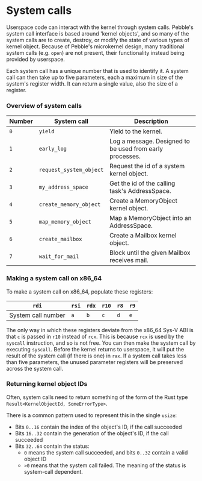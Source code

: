 # System calls
Userspace code can interact with the kernel through system calls. Pebble's system call interface is based around
'kernel objects', and so many of the system calls are to create, destroy, or modify the state of various types of
kernel object. Because of Pebble's microkernel design, many traditional system calls (e.g. `open`) are not present,
their functionality instead being provided by userspace.

Each system call has a unique number that is used to identify it. A system call can then take up to five
parameters, each a maximum in size of the system's register width. It can return a single value, also the size of
a register.

### Overview of system calls

| Number    | System call               | Description                                               |
|-----------|---------------------------|-----------------------------------------------------------|
| `0`       | `yield`                   | Yield to the kernel.                                      |
| `1`       | `early_log`               | Log a message. Designed to be used from early processes.  |
| `2`       | `request_system_object`   | Request the id of a system kernel object.                 |
| `3`       | `my_address_space`        | Get the id of the calling task's AddressSpace.            |
| `4`       | `create_memory_object`    | Create a MemoryObject kernel object.                      |
| `5`       | `map_memory_object`       | Map a MemoryObject into an AddressSpace.                  |
| `6`       | `create_mailbox`          | Create a Mailbox kernel object.                           |
| `7`       | `wait_for_mail`           | Block until the given Mailbox receives mail.              |

### Making a system call on x86_64
To make a system call on x86_64, populate these registers:

| `rdi`                 | `rsi` | `rdx` | `r10` | `r8`  | `r9`  |
|-----------------------|-------|-------|-------|-------|-------|
| System call number    | `a`   | `b`   | `c`   | `d`   | `e`   |

The only way in which these registers deviate from the x86_64 Sys-V ABI is that `c` is passed in `r10` instead
of `rcx`. This is because `rcx` is used by the `syscall` instruction, and so is not free.
You can then make the system call by executing `syscall`. Before the kernel returns to userspace, it will put the
result of the system call (if there is one) in `rax`. If a system call takes less than five parameters, the unused
parameter registers will be preserved across the system call.

### Returning kernel object IDs
Often, system calls need to return something of the form of the Rust type `Result<KernelObjectId, SomeErrorType>`.

There is a common pattern used to represent this in the single `usize`:
* Bits `0..16` contain the index of the object's ID, if the call succeeded
* Bits `16..32` contain the generation of the object's ID, if the call succeeded
* Bits `32..64` contain the status:
    - `0` means the system call succeeded, and bits `0..32` contain a valid object ID
    - `>0` means that the system call failed. The meaning of the status is system-call dependent.
